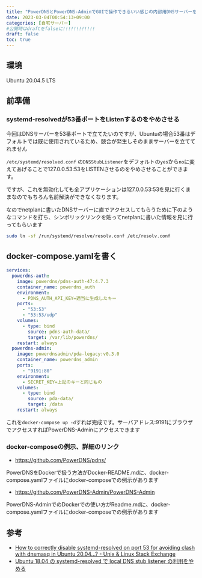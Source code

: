 ```yaml
---
title: "PowerDNSとPowerDNS-AdminでGUIで操作できるいい感じの内部用DNSサーバーを建てる"
date: 2023-03-04T00:54:13+09:00
categories: [自宅サーバー]
#公開時はdraftをfalseに!!!!!!!!!!!!
draft: false
toc: true
---
```

## 環境

Ubuntu 20.04.5 LTS

## 前準備
### systemd-resolvedが53番ポートをListenするのをやめさせる
今回はDNSサーバーを53番ポートで立てたいのですが、Ubuntuの場合53番はデフォルトでは既に使用されているため、競合が発生しそのままサーバーを立ててれません

`/etc/systemd/resolved.conf` の`DNSStubListener`をデフォルトの`yes`から`no`に変えてあげることで127.0.0.53:53をLISTENさせるのをやめさせることができます。

ですが、これを無効化しても全アプリケーションは127.0.0.53:53を見に行くままなのでもちろん名前解決ができなくなります。

なのでnetplanに書いたDNSサーバーに直でアクセスしてもらうために下のようなコマンドを打ち、シンボリックリンクを貼ってnetplanに書いた情報を見に行ってもらいます
```bash
sudo ln -sf /run/systemd/resolve/resolv.conf /etc/resolv.conf
```

## docker-compose.yamlを書く
```yaml
services:
  powerdns-auth:
    image: powerdns/pdns-auth-47:4.7.3
    container_name: powerdns_auth
    environment:
      - PDNS_AUTH_API_KEY=適当に生成したキー
    ports:
      - "53:53"
      - "53:53/udp"
    volumes:
      - type: bind
        source: pdns-auth-data/
        target: /var/lib/powerdns/
    restart: always
  powerdns-admin:
    image: powerdnsadmin/pda-legacy:v0.3.0
    container_name: powerdns_admin
    ports:
      - "9191:80"
    environment:
      - SECRET_KEY=上記のキーと同じもの
    volumes:
      - type: bind
        source: pda-data/
        target: /data
    restart: always
```
これを`docker-compose up -d`すれば完成です。サーバアドレス:9191にブラウザでアクセスすればPowerDNS-Adminにアクセスできます
### docker-composeの例示、詳細のリンク
- https://github.com/PowerDNS/pdns/

PowerDNSをDockerで扱う方法がDocker-README.mdに、docker-compose.yamlファイルにdocker-composeでの例示があります

- https://github.com/PowerDNS-Admin/PowerDNS-Admin

PowerDNS-AdminでのDockerでの使い方がReadme.mdに、docker-compose.yamlファイルにdocker-composeでの例示があります

## 参考
- [How to correctly disable systemd-resolved on port 53 for avoiding clash with dnsmasq in Ubuntu 20.04…? - Unix & Linux Stack Exchange](https://unix.stackexchange.com/questions/615819/how-to-correctly-disable-systemd-resolved-on-port-53-for-avoiding-clash-with-dns)
- [Ubuntu 18.04 の systemd-resolved で local DNS stub listener の利用をやめる](https://qiita.com/shora_kujira16/items/31d09b373809a5a44ae5)